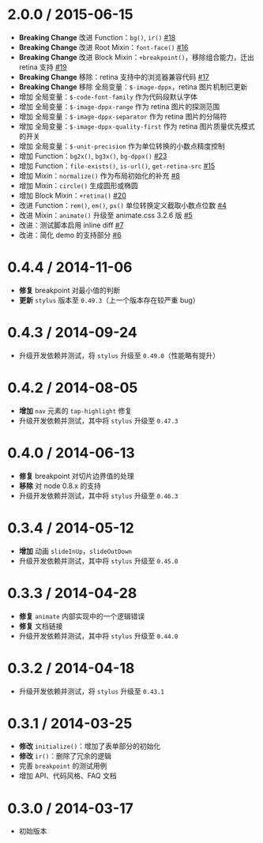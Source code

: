 
2.0.0 / 2015-06-15
==================

 * **Breaking Change** 改进 Function：`bg()`, `ir()` [#18](https://github.com/ecomfe/rider/issues/18)
 * **Breaking Change** 改进 Root Mixin：`font-face()` [#16](https://github.com/ecomfe/rider/issues/16)
 * **Breaking Change** 改进 Block Mixin：`+breakpoint()`，移除组合能力，迁出 retina 支持 [#19](https://github.com/ecomfe/rider/issues/19)
 * **Breaking Change** 移除：retina 支持中的浏览器兼容代码 [#17](https://github.com/ecomfe/rider/issues/17)
 * **Breaking Change** 移除 全局变量：`$-image-dppx`，retina 图片机制已更新
 * 增加 全局变量：`$-code-font-family` 作为代码段默认字体
 * 增加 全局变量：`$-image-dppx-range` 作为 retina 图片的探测范围
 * 增加 全局变量：`$-image-dppx-separator` 作为 retina 图片的分隔符
 * 增加 全局变量：`$-image-dppx-quality-first` 作为 retina 图片质量优先模式的开关
 * 增加 全局变量：`$-unit-precision` 作为单位转换的小数点精度控制
 * 增加 Function：`bg2x()`, `bg3x()`, `bg-dppx()` [#23](https://github.com/ecomfe/rider/issues/23)
 * 增加 Function：`file-exists()`, `is-url()`, `get-retina-src` [#15](https://github.com/ecomfe/rider/issues/15)
 * 增加 Mixin：`normalize()` 作为布局初始化的补充 [#8](https://github.com/ecomfe/rider/issues/8)
 * 增加 Mixin：`circle()` 生成圆形或椭圆
 * 增加 Block Mixin：`+retina()` [#20](https://github.com/ecomfe/rider/issues/20)
 * 改进 Function：`rem()`, `em()`, `px()` 单位转换定义截取小数点位数 [#4](https://github.com/ecomfe/rider/issues/4)
 * 改进 Mixin：`animate()` 升级至 animate.css 3.2.6 版 [#5](https://github.com/ecomfe/rider/issues/5)
 * 改进：测试脚本启用 inline diff [#7](https://github.com/ecomfe/rider/issues/7)
 * 改进：简化 demo 的支持部分 [#6](https://github.com/ecomfe/rider/issues/6)

0.4.4 / 2014-11-06
==================

 * **修复** breakpoint 对最小值的判断
 * **更新** `stylus` 版本至 `0.49.3`（上一个版本存在较严重 bug）

0.4.3 / 2014-09-24
==================

 * 升级开发依赖并测试，将 `stylus` 升级至 `0.49.0`（性能略有提升）

0.4.2 / 2014-08-05
==================

 * **增加** `nav` 元素的 `tap-highlight` 修复
 * 升级开发依赖并测试，其中将 `stylus` 升级至 `0.47.3`

0.4.0 / 2014-06-13
==================

 * **修复** breakpoint 对切片边界值的处理
 * **移除** 对 node 0.8.x 的支持
 * 升级开发依赖并测试，其中将 `stylus` 升级至 `0.46.3`

0.3.4 / 2014-05-12
==================

 * **增加** 动画 `slideInUp`，`slideOutDown`
 * 升级开发依赖并测试，其中将 `stylus` 升级至 `0.45.0`

0.3.3 / 2014-04-28
==================

 * **修复** `animate` 内部实现中的一个逻辑错误
 * **修复** 文档链接
 * 升级开发依赖并测试，其中将 `stylus` 升级至 `0.44.0`

0.3.2 / 2014-04-18
==================

 * 升级开发依赖并测试，将 `stylus` 升级至 `0.43.1`

0.3.1 / 2014-03-25
==================

 * **修改** `initialize()`：增加了表单部分的初始化
 * **修改** `ir()`：删除了冗余的逻辑
 * 完善 `breakpoint` 的测试用例
 * 增加 API、代码风格、FAQ 文档

0.3.0 / 2014-03-17
==================

* 初始版本

